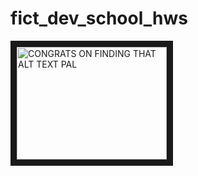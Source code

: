 # fict_dev_school_hws

<a href="http://www.youtube.com/watch?feature=player_embedded&v=dQw4w9WgXcQ
" target="_blank"><img src="http://img.youtube.com/vi/YOUTUBE_VIDEO_ID_HERE/0.jpg" 
alt="CONGRATS ON FINDING THAT ALT TEXT PAL" width="240" height="180" border="10" /></a>